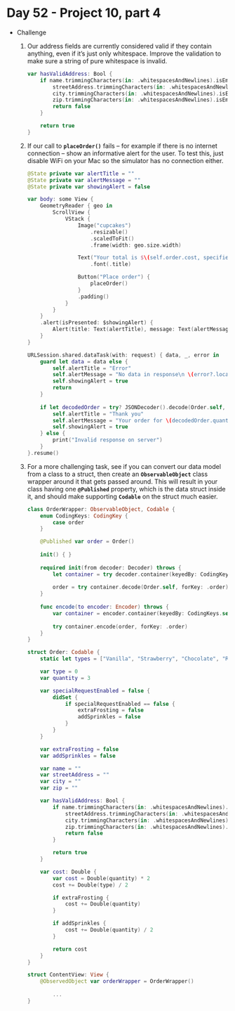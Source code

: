 # Day 52 - Project 10, part 4

- Challenge
    1. Our address fields are currently considered valid if they contain anything, even if it’s just only whitespace. Improve the validation to make sure a string of pure whitespace is invalid.

        ```swift
        var hasValidAddress: Bool {
            if name.trimmingCharacters(in: .whitespacesAndNewlines).isEmpty ||
                streetAddress.trimmingCharacters(in: .whitespacesAndNewlines).isEmpty ||
                city.trimmingCharacters(in: .whitespacesAndNewlines).isEmpty ||
                zip.trimmingCharacters(in: .whitespacesAndNewlines).isEmpty {
                return false
            }

            return true
        }
        ```

    2. If our call to **`placeOrder()`** fails – for example if there is no internet connection – show an informative alert for the user. To test this, just disable WiFi on your Mac so the simulator has no connection either.

        ```swift
        @State private var alertTitle = ""
        @State private var alertMessage = ""
        @State private var showingAlert = false

        var body: some View {
            GeometryReader { geo in
                ScrollView {
                    VStack {
                        Image("cupcakes")
                            .resizable()
                            .scaledToFit()
                            .frame(width: geo.size.width)

                        Text("Your total is $\(self.order.cost, specifier: "%2.f")")
                            .font(.title)

                        Button("Place order") {
                            placeOrder()
                        }
                        .padding()
                    }
                }
            }
            .alert(isPresented: $showingAlert) {
                Alert(title: Text(alertTitle), message: Text(alertMessage), dismissButton: .default(Text("Ok")))
            }
        }
        ```

        ```swift
        URLSession.shared.dataTask(with: request) { data, _, error in
            guard let data = data else {
                self.alertTitle = "Error"
                self.alertMessage = "No data in response\n \(error?.localizedDescription ?? "Unknown error")"
                self.showingAlert = true
                return
            }
            
            if let decodedOrder = try? JSONDecoder().decode(Order.self, from: data) {
                self.alertTitle = "Thank you"
                self.alertMessage = "Your order for \(decodedOrder.quantity) x \(Order.types[decodedOrder.type].lowercased()) cupcakes is on its way"
                self.showingAlert = true
            } else {
                print("Invalid response on server")
            }
        }.resume()
        ```

    3. For a more challenging task, see if you can convert our data model from a class to a struct, then create an **`ObservableObject`** class wrapper around it that gets passed around. This will result in your class having one **`@Published`** property, which is the data struct inside it, and should make supporting **`Codable`** on the struct much easier.

        ```swift
        class OrderWrapper: ObservableObject, Codable {
            enum CodingKeys: CodingKey {
                case order
            }

            @Published var order = Order()
            
            init() { }
                
            required init(from decoder: Decoder) throws {
                let container = try decoder.container(keyedBy: CodingKeys.self)
                
                order = try container.decode(Order.self, forKey: .order)
            }
            
            func encode(to encoder: Encoder) throws {
                var container = encoder.container(keyedBy: CodingKeys.self)
                
                try container.encode(order, forKey: .order)
            }
        }

        struct Order: Codable {
            static let types = ["Vanilla", "Strawberry", "Chocolate", "Rainbow"]

            var type = 0
            var quantity = 3

            var specialRequestEnabled = false {
                didSet {
                    if specialRequestEnabled == false {
                        extraFrosting = false
                        addSprinkles = false
                    }
                }
            }

            var extraFrosting = false
            var addSprinkles = false

            var name = ""
            var streetAddress = ""
            var city = ""
            var zip = ""

            var hasValidAddress: Bool {
                if name.trimmingCharacters(in: .whitespacesAndNewlines).isEmpty ||
                    streetAddress.trimmingCharacters(in: .whitespacesAndNewlines).isEmpty ||
                    city.trimmingCharacters(in: .whitespacesAndNewlines).isEmpty ||
                    zip.trimmingCharacters(in: .whitespacesAndNewlines).isEmpty {
                    return false
                }

                return true
            }

            var cost: Double {
                var cost = Double(quantity) * 2
                cost += Double(type) / 2

                if extraFrosting {
                    cost += Double(quantity)
                }

                if addSprinkles {
                    cost += Double(quantity) / 2
                }

                return cost
            }
        }
        ```

        ```swift
        struct ContentView: View {
            @ObservedObject var orderWrapper = OrderWrapper()
        		
        		...
        }
        ```